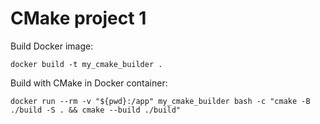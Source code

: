 # CMake project 1

Build Docker image:

```
docker build -t my_cmake_builder .
```

Build with CMake in Docker container:
```
docker run --rm -v "${pwd}:/app" my_cmake_builder bash -c "cmake -B ./build -S . && cmake --build ./build"
```
